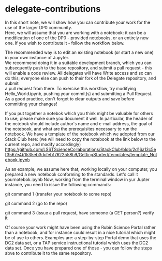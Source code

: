 # delegate-contributions

In this short note, we will show how you can contribute your work for the use of the larger DP0 community.  
Here, we will assume that you are working with a notebook:  it can be a modification of one of the DP0 - provided 
notebooks, or an entirely new one.  If you wish to contribute it - follow the workflow below.  

The recommended way is to edit an existing notebook (or start a new one) in your own instance of Jupyter.  
We recommend doing it in a suitable development branch, which you can subsequently push to the base 
repository, and submit a pull request - this will enable a code review. All delegates will have Write 
access and so can do this; everyone else can push to their fork of the Delegate repository, and submit  
a pull request from there. To exercise this workflow, try modifying Hello_World.ipynb, pushing your 
commit(s) and submitting a Pull Request.  As a good practice, don't forget to clear outputs and save 
before committing your changes!  

If you put together a notebok which you think might be valuable for others to use, please make sure you document it 
well.  In particular, the header of the notebok should include author's name and e-mail address, the goal of the notebook, 
and what are the prerequisites necessary to run the notebook.  We have a template of the notebook which we adopted 
from our Stack Club here: (we will need to copy the notebook at the link below to the current repo, and modify accordingly)
https://github.com/LSSTScienceCollaborations/StackClub/blob/2d16a13c5ef3567e4b1535eb3dcfeb17622558b9/GettingStarted/templates/template_Notebook.ipynb

As an example, we assume here that, working locally on your computer, you prepared a new notebook conforming 
to the standards.  Let's call it yournotebok.ipynb Now, working from the terminal window in yur Jupter instance, 
you need to issue the following commands:  <here we need to give explicit set of git commands to put the notebook into the repo>

git command 1 (transfer your notebook to some repo)

git command 2 (go to the repo)

git command 3 (issue a pull request, have someone (a CET person?) verify it

Of course your work might have been using the Rubin Science Portal rather than a notebook, and for instance could result in a nice tutorial 
which might be of use to others.  Examples are:  a step-by-step Portal demo that uses the DC2 data set, or 
a TAP service instructional tutorial which uses the DC2 data set.  Once you have prepared one of those - you can follow the steps abve 
to contribute it to the same repository.  
